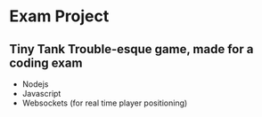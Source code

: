 # Exam Project
## Tiny Tank Trouble-esque game, made for a coding exam
* Nodejs
* Javascript
* Websockets (for real time player positioning)

